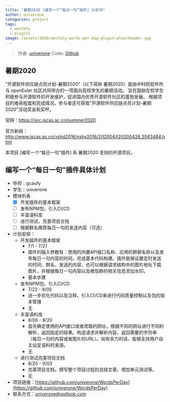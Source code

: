 ```yaml
---
title: "暑期2020 [编写一个“每日一句”插件] 计划书"
author: univerone
categories: project
tags:
  - wechaty
  - plugins
image: /assets/2020/wechaty-words-per-day-plugin-plan/header.jpg
---
```


> 作者: [univerone](https://github.com/univerone/)
> Code: [Github](https://github.com/univerone/WordsPerDay)

## 暑期2020

“开源软件供应链点亮计划-暑期2020”（以下简称 暑期2020）是由中科院软件所与 openEuler 社区共同举办的一项面向高校学生的暑期活动。
旨在鼓励在校学生积极参与开源软件的开发维护，促进国内优秀开源软件社区的蓬勃发展。
根据项目的难易程度和完成情况，参与者还可获取“开源软件供应链点亮计划-暑期2020”活动奖金和奖杯。

官网：<https://isrc.iscas.ac.cn/summer2020>

官方新闻：<http://www.iscas.ac.cn/xshd2016/xshy2016/202004/t20200426_5563484.html>

本项目 [编写一个“每日一句”插件] 系 暑期2020 支持的开源项目。

## 编写一个“每日一句”插件具体计划

- 导师：gcaufy
- 学生：univerone
- 模块列表
  - [x] 开发插件的基本框架
  - [ ] 发布NPM包，引入CI/CD
  - [ ] 丰富语料库
  - [ ] 进行测试，完善项目文档
  - [ ] 根据群名推荐每日一句的发送内容（可选）
- 计划安排：
  - 开发插件的基本框架
    - 7/1 - 7/21
    - 插件的输入参数有：使用的内置API接口名称、应用的群聊名称以及发布每日一句内容的时间，完成基本代码构建。插件能够设置定时发送的时间、群名、发送的内容，也可以根据请求结构中的图片地址下载图片，并根据每日一句内容以及微信群的相关信息添加水印。
    - 基本步骤
  - 发布NPM包，引入CI/CD
    - 7/22 - 8/05
    - 进一步优化代码以及注释，引入CI/CD来进行代码质量控制以及包的版本管理
    - 无
  - 丰富语料库
    - 8/06 - 8/20
    - 首先确定使用的API接口或者爬取的网址，根据不同的网址进行不同的解析，返回指定的结果。构造请求并解析内容，返回需要的字符串（每日一句的内容或者图片的URL）。如有余力的话，能够支持用户自主设定语料的来源。
    - 无
  - 进行测试完善项目文档
    - 8/20 - 9/03
    - 完善项目文档，撰写整个项目过程的总结文章。增加单元测试等。
    - 无
- 项目链接：[https://github.com/univerone/WordsPerDay](https://github.com/univerone/WordsPerDay)
- 联系方式：univerone@outlook.com
